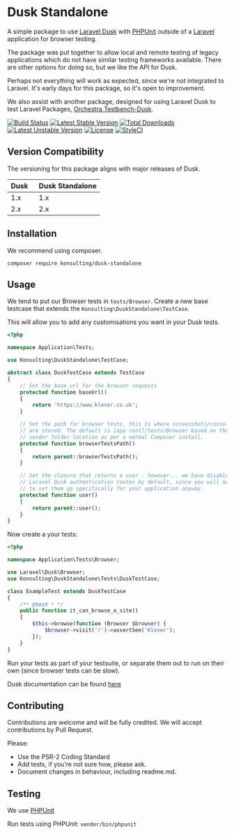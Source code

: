 # Dusk Standalone

A simple package to use [Laravel Dusk](https://github.com/laravel/dusk) with [PHPUnit](https://phpunit.de) outside of a [Laravel](https://laravel.com) application for browser testing.

The package was put together to allow local and remote testing of legacy applications which do not have similar testing frameworks available. There are other options for doing so, but we like the API for Dusk.

Perhaps not everything will work as expected, since we're not integrated to Laravel. It's early days for this package, so it's open to improvement.

We also assist with another package, designed for using Laravel Dusk to test Laravel Packages, [Orchestra Testbench-Dusk](https://github.com/orchestral/testbench-dusk).

[![Build Status](https://travis-ci.org/konsulting/dusk-standalone.svg?branch=master)](https://travis-ci.org/konsulting/dusk-standalone)
[![Latest Stable Version](https://poser.pugx.org/konsulting/dusk-standalone/v/stable)](https://packagist.org/packages/konsulting/dusk-standalone)
[![Total Downloads](https://poser.pugx.org/konsulting/dusk-standalone/downloads)](https://packagist.org/packages/konsulting/dusk-standalone)
[![Latest Unstable Version](https://poser.pugx.org/konsulting/dusk-standalone/v/unstable)](https://packagist.org/packages/konsulting/dusk-standalone)
[![License](https://poser.pugx.org/konsulting/dusk-standalone/license)](https://packagist.org/packages/konsulting/dusk-standalone)
[![StyleCI](https://styleci.io/repos/119553457/shield?branch=master)](https://styleci.io/repos/119553457)

## Version Compatibility

The versioning for this package aligns with major releases of Dusk.

 Dusk     | Dusk Standalone
:---------|:----------
 1.x      | 1.x
 2.x      | 2.x

## Installation

We recommend using composer.

`composer require konsulting/dusk-standalone`

## Usage

We tend to put our Browser tests in `tests/Browser`. Create a new base testcase that extends the `Konsulting\DuskStandalone\TestCase`.

This will allow you to add any customisations you want in your Dusk tests.

```php
<?php

namespace Application\Tests;

use Konsulting\DuskStandalone\TestCase;

abstract class DuskTestCase extends TestCase
{
    // Set the base url for the browser requests
    protected function baseUrl()
    {
        return 'https://www.klever.co.uk';
    }

    // Set the path for browser tests, this is where screenshots/console logs
    // are stored. The default is [app root]/tests/Browser based on the 
    // vendor folder location as per a normal Composer install.
    protected function browserTestsPath()
    {
        return parent::browserTestsPath();
    }

    // Set the closure that returns a user - however... we have disabled the 
    // Laravel Dusk authentication routes by default, since you will need
    // to set them up specifically for your application anyway.
    protected function user()
    {
        return parent::user();
    }
}
```

Now create a your tests:

```php
<?php

namespace Application\Tests\Browser;

use Laravel\Dusk\Browser;
use Konsulting\DuskStandalone\Tests\DuskTestCase;

class ExampleTest extends DuskTestCase
{
    /** @test * */
    public function it_can_browse_a_site()
    {
        $this->browse(function (Browser $browser) {
            $browser->visit('/')->assertSee('Klever');
        });
    }
}
```

Run your tests as part of your testsuite, or separate them out to run on their own (since browser tests can be slow).

Dusk documentation can be found [here](https://laravel.com/docs/dusk)

## Contributing

Contributions are welcome and will be fully credited. We will accept contributions by Pull Request.

Please:

* Use the PSR-2 Coding Standard
* Add tests, if you’re not sure how, please ask.
* Document changes in behaviour, including readme.md.

## Testing
We use [PHPUnit](https://phpunit.de)

Run tests using PHPUnit: `vendor/bin/phpunit`
